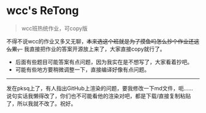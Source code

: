 # wcc's ReTong
> wcc班热统作业，可copy版

不得不说wcc的作业又多又无聊，~~本来选这个班就是为了摸鱼吗怎么抄个作业还这么累，~~ 我直接把作业的答案开源放上来了，大家直接copy就行了。

- 后面有些题目可能答案有点问题，因为我实在是不想写了，大家看着抄吧。
- 可能有些地方要稍微调整一下，直接编译好像有点问题。

---

发在pksq上了，有人指出GitHub上渲染的问题，要我修改一下md文件，呃……
说句实话我懒得改了，你们也不可能看他的渲染对吧，都是下载/直接复制粘贴了，所以我就不改了。祝好。
